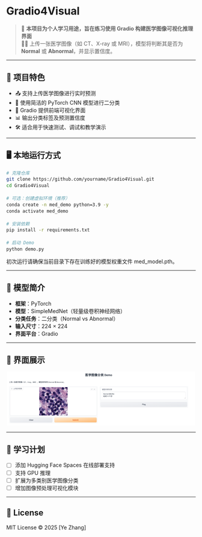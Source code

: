 # Gradio4Visual

> 🧪 **本项目为个人学习用途，旨在练习使用 Gradio 构建医学图像可视化推理界面**  
> 👩‍⚕️ 上传一张医学图像（如 CT、X-ray 或 MRI），模型将判断其是否为 **Normal** 或 **Abnormal**，并显示置信度。

---

## 🚀 项目特色

- 📤 支持上传医学图像进行实时预测  
- 🧠 使用简洁的 PyTorch CNN 模型进行二分类  
- 🎨 Gradio 提供前端可视化界面  
- 📊 输出分类标签及预测置信度  
- 🛠️ 适合用于快速测试、调试和教学演示  

---

## 🖥️ 本地运行方式

```bash
# 克隆仓库
git clone https://github.com/yourname/Gradio4Visual.git
cd Gradio4Visual

# 可选：创建虚拟环境（推荐）
conda create -n med_demo python=3.9 -y
conda activate med_demo

# 安装依赖
pip install -r requirements.txt

# 启动 Demo
python demo.py

```

初次运行请确保当前目录下存在训练好的模型权重文件 med_model.pth。



---

## 🧠 模型简介

- **框架**：PyTorch  
- **模型**：SimpleMedNet（轻量级卷积神经网络）  
- **分类任务**：二分类（Normal vs Abnormal）  
- **输入尺寸**：224 × 224  
- **界面平台**：Gradio

---

## 🧪 界面展示

<div align="center">
  <img src="assets/demo_example.png" alt="Gradio4Visual demo screenshot" width="500"/>
</div>

---

## 📌 学习计划

- [ ] 添加 Hugging Face Spaces 在线部署支持  
- [ ] 支持 GPU 推理  
- [ ] 扩展为多类别医学图像分类  
- [ ] 增加图像预处理可视化模块  

---

## 📄 License

MIT License © 2025 [Ye Zhang]

